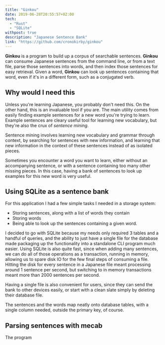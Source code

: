 ```yaml
---
title: "Ginkou"
date: 2019-06-28T20:55:57+02:00
tech:
  - "Rust"
  - "SQLite"
withpost: true
description: "Japanese Sentence Bank"
link: "https://github.com/cronokirby/ginkou"
---
```


**Ginkou** is a program to build up a corpus of searchable sentences.
**Ginkou** can consume Japanese sentences from the command line, or from a text
file, parse those sentences into words, and then index those sentences for
easy retrieval. Given a word, **Ginkou** can look up sentences containing
that word, even if it's in a different form, such as a conjugated verb.
<!--more-->
## Why would I need this
Unless you're learning Japanese, you probably don't need this. On the other hand,
this is an invaluable tool if you are. The main utility comes from easily finding
example sentences for a new word you're trying to learn. Example sentences are cleary
useful tool for learning new vocabulary, but they're also the crux of *sentence mining*.

Sentence mining involves learning new vocabulary and grammar through context, by searching
for sentences with new information, and learning that new information in the context of these
sentences instead of as isolated pieces.

Sometimes you encounter a word you want to learn, either without an accompanying sentence, or with
a sentence containing too many other missing pieces. In this case, having a bank of sentences to look
up examples for this new word is very useful.

## Using SQLite as a sentence bank

For this application I had a few simple tasks I needed in a storage system:
- Storing sentences, along with a list of words they contain
- Storing words
- Being able to look up the sentences containing a given word.

I decided to go with SQLite because my needs only required 3 tables and a handful of queries,
and the ability to just have a single file for the database made packaging up the functionality
into a standalone CLI program much easier. Using SQLite is also quite fast, since when adding
many sentences, we can do all of those operations as a transaction, running in memory, allowing
us to spare disk IO for the few final steps of consuming a file. Hitting the disk for every sentence
in a Japanese file meant processing around 1 sentence per second, but switching to in memory transactions
meant more than 2000 sentences per second.

Having a single file is also convenient for users, since they can send the bank to other devices easily,
or start with a clean slate simply by deleting their database file.

The sentences and the words map neatly onto database tables, with a single column needed, outside the
primary key, of course.


## Parsing sentences with mecab
The program 